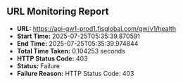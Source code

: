 ## URL Monitoring Report

- **URL:** https://api-gw1-prod1.fisglobal.com/gw/v1/health
- **Start Time:** 2025-07-25T05:35:39.870591
- **End Time:** 2025-07-25T05:35:39.974844
- **Total Time Taken:** 0.104253 seconds
- **HTTP Status Code:** 403
- **Status:** Failure
- **Failure Reason:** HTTP Status Code: 403
